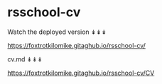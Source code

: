# rsschool-cv

Watch the deployed version ↡↡↡

https://foxtrotkilomike.gitaghub.io/rsschool-cv/

cv.md ↡↡↡

https://foxtrotkilomike.gitaghub.io/rsschool-cv/CV
